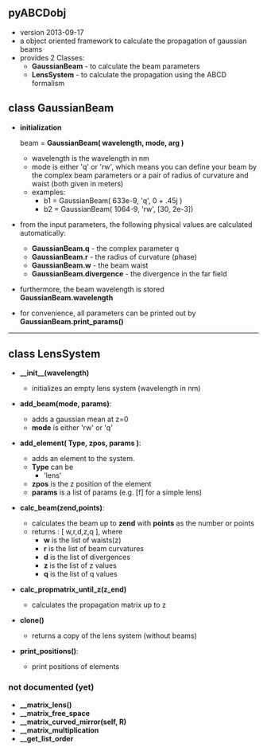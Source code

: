 

## pyABCDobj ##
* version 2013-09-17
* a object oriented framework to calculate the propagation of gaussian beams
* provides 2 Classes:
    * **GaussianBeam** - to calculate the beam parameters
    * **LensSystem**   - to calculate the propagation using the ABCD formalism

## class GaussianBeam ##
* **initialization**

    beam = **GaussianBeam( wavelength, mode, arg )**
    * wavelength is the wavelength in nm
    * mode is either 'q' or 'rw', which means you can define your beam by the complex beam parameters or a pair of  radius of curvature and waist (both given in meters)
    * examples:
        * b1 = GaussianBeam( 633e-9, 'q', 0 + .45j )
		* b2 = GaussianBeam( 1064-9, 'rw', [30, 2e-3])

* from the input parameters, the following physical values are calculated automatically:
    * **GaussianBeam.q** - the complex parameter q
    * **GaussianBeam.r** - the radius of curvature (phase)
    * **GaussianBeam.w** - the beam waist
    * **GaussianBeam.divergence** - the divergence in the far field
  
* furthermore, the beam wavelength is stored **GaussianBeam.wavelength**
* for convenience, all parameters can be printed out by **GaussianBeam.print\_params()**

---
## class LensSystem ##

* **\_\_init\_\_(wavelength)**
    * initializes an empty lens system (wavelength in nm)


* **add_beam(mode, params)**:
    * adds a gaussian mean at z=0
    * **mode** is either 'rw' or 'q'

* **add_element( Type, zpos, params )**:
    * adds an element to the system.
    * **Type** can be
        * 'lens'
    * **zpos** is the z position of the element
    * **params** is a list of params (e.g. [f] for a simple lens)

* **calc_beam(zend,points)**:
    * calculates the beam up to **zend** with **points** as the number or points
    * returns  : [ w,r,d,z,q  ], where
        * **w** is the list of waists(z)
        * **r** is the list of beam curvatures
        * **d** is the list of divergences
        * **z** is the list of z values
        * **q** is the list of q values

* **calc\_propmatrix\_until\_z(z_end)**
    * calculates the propagation matrix up to z

* **clone()**
    * returns a copy of the lens system (without beams)

* **print_positions()**:
    * print positions of elements


### not documented (yet)
* **\_\_matrix\_lens()**
* **\_\_matrix\_free_space**
* **\_\_matrix\_curved_mirror(self, R)**    
* **\_\_matrix\_multiplication**
* **\_\_get\_list\_order**